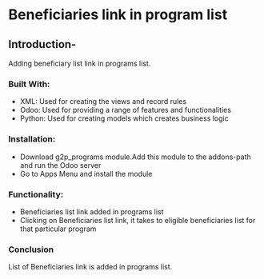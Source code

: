 # Beneficiaries link in program list

## &#x20;Introduction-

&#x20;Adding beneficiary list link in programs list.

### Built With:

* XML: Used for creating the views and record rules
* Odoo: Used for providing a range of features and functionalities
* Python: Used for creating models which creates business logic

### Installation:

* Download g2p\_programs module.Add this module to the addons-path and run the Odoo server
* Go to Apps Menu and install the module

### Functionality:

* Beneficiaries list link added in programs list
* Clicking on Beneficiaries list link, it takes to eligible beneficiaries list for that particular program

### Conclusion

List of Beneficiaries link is added in programs list.

